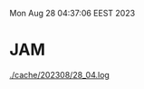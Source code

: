 Mon Aug 28 04:37:06 EEST 2023
# JAM
<a href='./cache/202308/28_04.log'>./cache/202308/28_04.log</a>
